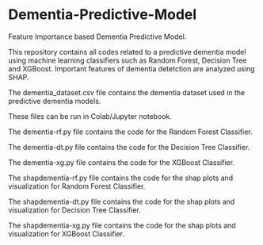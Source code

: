 # Dementia-Predictive-Model
Feature Importance based Dementia Predictive Model.

This repository contains all codes related to a predictive dementia model using machine learning classifiers such as Random Forest, Decision Tree and XGBoost.
Important features of dementia detetction are analyzed using SHAP.

The dementia_dataset.csv file contains the dementia dataset used in the predictive dementia models.

These files can be run in Colab/Jupyter notebook.

The dementia-rf.py file contains the code for the Random Forest Classifier.

The dementia-dt.py file contains the code for the Decision Tree Classifier.

The dementia-xg.py file contains the code for the XGBoost Classifier.


The shapdementia-rf.py file contains the code for the shap plots and visualization for Random Forest Classifier.

The shapdementia-dt.py file contains the code for the shap plots and visualization for Decision Tree Classifier.

The shapdementia-xg.py file contains the code for the shap plots and visualization for XGBoost Classifier.

